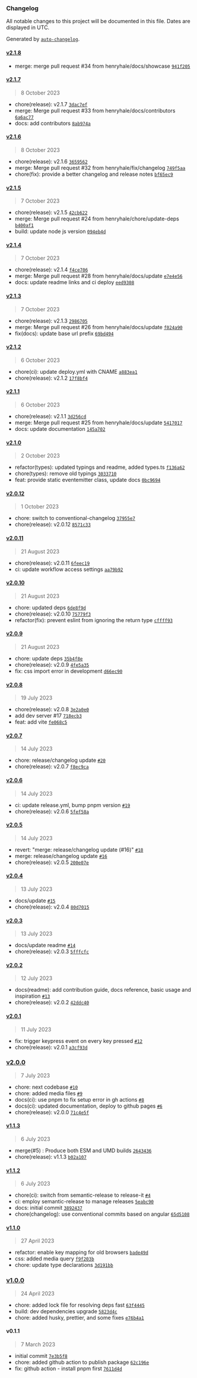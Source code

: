 ### Changelog

All notable changes to this project will be documented in this file. Dates are displayed in UTC.

Generated by [`auto-changelog`](https://github.com/CookPete/auto-changelog).

#### [v2.1.8](https://github.com/henryhale/xterminal/compare/v2.1.7...v2.1.8)

- merge: merge pull request #34 from henryhale/docs/showcase [`941f205`](https://github.com/henryhale/xterminal/commit/941f20507b2fd34fe361d25b7335d9810c92c7ee)

#### [v2.1.7](https://github.com/henryhale/xterminal/compare/v2.1.6...v2.1.7)

> 8 October 2023

- chore(release): v2.1.7 [`3dac7ef`](https://github.com/henryhale/xterminal/commit/3dac7ef91f92620383606c2007f5f0c2df173625)
- merge: Merge pull request #33 from henryhale/docs/contributors [`6a6ac77`](https://github.com/henryhale/xterminal/commit/6a6ac7751388f8cb928f5ad9919b65e4f94503c0)
- docs: add contributors [`8ab974a`](https://github.com/henryhale/xterminal/commit/8ab974a04e68301fcc8d3c59996a83cc7f411d1c)

#### [v2.1.6](https://github.com/henryhale/xterminal/compare/v2.1.5...v2.1.6)

> 8 October 2023

- chore(release): v2.1.6 [`3659562`](https://github.com/henryhale/xterminal/commit/3659562fb33b65f69488304e7a03f52dd53a58b6)
- merge: Merge pull request #32 from henryhale/fix/changelog [`749f5aa`](https://github.com/henryhale/xterminal/commit/749f5aa2c870b1a52c4bd141db779234035a6ecb)
- chore(fix): provide a better changelog and release notes [`bf65ec9`](https://github.com/henryhale/xterminal/commit/bf65ec9abd16367cc3f9414e5582e317583d6fa7)

#### [v2.1.5](https://github.com/henryhale/xterminal/compare/v2.1.4...v2.1.5)

> 7 October 2023

- chore(release): v2.1.5 [`42cb622`](https://github.com/henryhale/xterminal/commit/42cb622c5bcba8c9e271e32e78a8049742544213)
- merge: Merge pull request #24 from henryhale/chore/update-deps [`b400af1`](https://github.com/henryhale/xterminal/commit/b400af17ed8fe67c035851e88810fb63ef6dcb78)
- build: update node js version [`094eb4d`](https://github.com/henryhale/xterminal/commit/094eb4d7677dbea4e7963602c9eb1d624e15e0f2)

#### [v2.1.4](https://github.com/henryhale/xterminal/compare/v2.1.3...v2.1.4)

> 7 October 2023

- chore(release): v2.1.4 [`f4ce706`](https://github.com/henryhale/xterminal/commit/f4ce706a812eb0be1dc0789725d9a68e6abe964e)
- merge: Merge pull request #28 from henryhale/docs/update [`e7e4e56`](https://github.com/henryhale/xterminal/commit/e7e4e569d1380d0063941864e429b269fe9d2634)
- docs: update readme links and ci deploy [`eed9308`](https://github.com/henryhale/xterminal/commit/eed9308d16a276c67265223b12e6a2b163405bc0)

#### [v2.1.3](https://github.com/henryhale/xterminal/compare/v2.1.2...v2.1.3)

> 7 October 2023

- chore(release): v2.1.3 [`2986705`](https://github.com/henryhale/xterminal/commit/2986705db945898fffb2d93b4757d6cc0c9859d2)
- merge: Merge pull request #26 from henryhale/docs/update [`f024a90`](https://github.com/henryhale/xterminal/commit/f024a908e14eef400fe15404a959e3cb17c9e835)
- fix(docs): update base url prefix [`69bd494`](https://github.com/henryhale/xterminal/commit/69bd494f08e4bf8bd56c1243874bf533d79cd1a8)

#### [v2.1.2](https://github.com/henryhale/xterminal/compare/v2.1.1...v2.1.2)

> 6 October 2023

- chore(ci): update deploy.yml with CNAME [`a883ea1`](https://github.com/henryhale/xterminal/commit/a883ea159e04862e9daa33dd4237c05f0844b94c)
- chore(release): v2.1.2 [`17f8bf4`](https://github.com/henryhale/xterminal/commit/17f8bf4acf4a6f1c3037fc765b80f08d9e1a5a10)

#### [v2.1.1](https://github.com/henryhale/xterminal/compare/v2.1.0...v2.1.1)

> 6 October 2023

- chore(release): v2.1.1 [`3d256cd`](https://github.com/henryhale/xterminal/commit/3d256cd06a27c92d7f9df8774233258c9b09d092)
- merge: Merge pull request #25 from henryhale/docs/update [`5417017`](https://github.com/henryhale/xterminal/commit/5417017ad4822a0c745f0b789ed4a5dad169f8cf)
- docs: update documentation [`145a702`](https://github.com/henryhale/xterminal/commit/145a702a748e77e6cf786dc48744aa6817513845)

#### [v2.1.0](https://github.com/henryhale/xterminal/compare/v2.0.12...v2.1.0)

> 2 October 2023

- refactor(types): updated typings and readme, added types.ts [`f136a62`](https://github.com/henryhale/xterminal/commit/f136a622318f2df933fef36049125bb9a4a49f0c)
- chore(types): remove old typings [`3033710`](https://github.com/henryhale/xterminal/commit/3033710b3e581dc6951a90a7c29e0c67bd6565e5)
- feat: provide static eventemitter class, update docs [`0bc9694`](https://github.com/henryhale/xterminal/commit/0bc9694710cb22969fa6b968913cc60beab891de)

#### [v2.0.12](https://github.com/henryhale/xterminal/compare/v2.0.11...v2.0.12)

> 1 October 2023

- chore: switch to conventional-changelog [`37955e7`](https://github.com/henryhale/xterminal/commit/37955e7a1229eb58a9c8f050539c9d1c2bf110c7)
- chore(release): v2.0.12 [`8571c33`](https://github.com/henryhale/xterminal/commit/8571c33f13835dcd1f0c78ea6b98a96a15b620a0)

#### [v2.0.11](https://github.com/henryhale/xterminal/compare/v2.0.10...v2.0.11)

> 21 August 2023

- chore(release): v2.0.11 [`6feec19`](https://github.com/henryhale/xterminal/commit/6feec19ff36055f9c76f2d18ce750b2eb99c5b56)
- ci: update workflow access settings [`aa79b92`](https://github.com/henryhale/xterminal/commit/aa79b9229be937b7edc1f7648180812ef1278dc9)

#### [v2.0.10](https://github.com/henryhale/xterminal/compare/v2.0.9...v2.0.10)

> 21 August 2023

- chore: updated deps [`6de8f9d`](https://github.com/henryhale/xterminal/commit/6de8f9d9eb0339185682f56093f46c5611f633c2)
- chore(release): v2.0.10 [`75779f3`](https://github.com/henryhale/xterminal/commit/75779f31c5e0fe4317d896c2369cb82d634d8f67)
- refactor(fix): prevent eslint from ignoring the return type [`cffff93`](https://github.com/henryhale/xterminal/commit/cffff93c211b6344552d7dddc8dd4b189e8339b6)

#### [v2.0.9](https://github.com/henryhale/xterminal/compare/v2.0.8...v2.0.9)

> 21 August 2023

- chore: update deps [`35b4f8e`](https://github.com/henryhale/xterminal/commit/35b4f8e695f2469b15348791772951a24ab565b0)
- chore(release): v2.0.9 [`4fe5a35`](https://github.com/henryhale/xterminal/commit/4fe5a350c880905e854474e719e8f4f977395876)
- fix: css import error in development [`d66ec90`](https://github.com/henryhale/xterminal/commit/d66ec9008d621207ee42bdd7d4839e8577348821)

#### [v2.0.8](https://github.com/henryhale/xterminal/compare/v2.0.7...v2.0.8)

> 19 July 2023

- chore(release): v2.0.8 [`3e2a0e0`](https://github.com/henryhale/xterminal/commit/3e2a0e053313ca23ebddfa4a77e06b9622b21900)
- add dev server #17 [`718ecb3`](https://github.com/henryhale/xterminal/commit/718ecb394ef67a645e7970ee1f8e4bb6311fb143)
- feat: add vite [`fe068c5`](https://github.com/henryhale/xterminal/commit/fe068c5f9daac12658b6225f82f0b0e562c9cd74)

#### [v2.0.7](https://github.com/henryhale/xterminal/compare/v2.0.6...v2.0.7)

> 14 July 2023

- chore: release/changelog update [`#20`](https://github.com/henryhale/xterminal/pull/20)
- chore(release): v2.0.7 [`f8ec9ca`](https://github.com/henryhale/xterminal/commit/f8ec9ca4bb47bbc2cf6051c7c2ee5a91fc7b554b)

#### [v2.0.6](https://github.com/henryhale/xterminal/compare/v2.0.5...v2.0.6)

> 14 July 2023

- ci: update release.yml, bump pnpm version [`#19`](https://github.com/henryhale/xterminal/pull/19)
- chore(release): v2.0.6 [`5fef58a`](https://github.com/henryhale/xterminal/commit/5fef58a8d349bab4570a4dd8cf400d905329215d)

#### [v2.0.5](https://github.com/henryhale/xterminal/compare/v2.0.4...v2.0.5)

> 14 July 2023

- revert: "merge: release/changelog update (#16)" [`#18`](https://github.com/henryhale/xterminal/pull/18)
- merge: release/changelog update [`#16`](https://github.com/henryhale/xterminal/pull/16)
- chore(release): v2.0.5 [`200e07e`](https://github.com/henryhale/xterminal/commit/200e07e41630f886ad8770c8b36a4e5d7b16d6fd)

#### [v2.0.4](https://github.com/henryhale/xterminal/compare/v2.0.3...v2.0.4)

> 13 July 2023

- docs/update [`#15`](https://github.com/henryhale/xterminal/pull/15)
- chore(release): v2.0.4 [`80d7015`](https://github.com/henryhale/xterminal/commit/80d7015427e1f3945275ecb3517d6896e9901b9f)

#### [v2.0.3](https://github.com/henryhale/xterminal/compare/v2.0.2...v2.0.3)

> 13 July 2023

- docs/update readme [`#14`](https://github.com/henryhale/xterminal/pull/14)
- chore(release): v2.0.3 [`5fffcfc`](https://github.com/henryhale/xterminal/commit/5fffcfca5880a60f05c74d567945ed315f882502)

#### [v2.0.2](https://github.com/henryhale/xterminal/compare/v2.0.1...v2.0.2)

> 12 July 2023

- docs(readme): add contribution guide, docs reference, basic usage and inspiration [`#13`](https://github.com/henryhale/xterminal/pull/13)
- chore(release): v2.0.2 [`42ddc40`](https://github.com/henryhale/xterminal/commit/42ddc40897185d80e325fb9ed82cd640eda88d2b)

#### [v2.0.1](https://github.com/henryhale/xterminal/compare/v2.0.0...v2.0.1)

> 11 July 2023

- fix: trigger keypress event on every key pressed [`#12`](https://github.com/henryhale/xterminal/pull/12)
- chore(release): v2.0.1 [`a3cf93d`](https://github.com/henryhale/xterminal/commit/a3cf93d3474c5b97933872fab32e9d38790cc323)

### [v2.0.0](https://github.com/henryhale/xterminal/compare/v1.1.3...v2.0.0)

> 7 July 2023

- chore: next codebase  [`#10`](https://github.com/henryhale/xterminal/pull/10)
- chore: added media files [`#9`](https://github.com/henryhale/xterminal/pull/9)
- docs(ci): use pnpm to fix setup error in gh actions [`#8`](https://github.com/henryhale/xterminal/pull/8)
- docs(ci): updated documentation, deploy to github pages [`#6`](https://github.com/henryhale/xterminal/pull/6)
- chore(release): v2.0.0 [`71c4e5f`](https://github.com/henryhale/xterminal/commit/71c4e5fcd4b7a2e123a53992d1528759f32357f1)

#### [v1.1.3](https://github.com/henryhale/xterminal/compare/v1.1.2...v1.1.3)

> 6 July 2023

- merge(#5) : Produce both ESM and UMD builds [`2643436`](https://github.com/henryhale/xterminal/commit/2643436115a35fc01682f303fd08d705ceb89141)
- chore(release): v1.1.3 [`b02a107`](https://github.com/henryhale/xterminal/commit/b02a107363d0416ef77db6683a75a01f0ecffdb4)

#### [v1.1.2](https://github.com/henryhale/xterminal/compare/v1.1.0...v1.1.2)

> 6 July 2023

- chore(ci): switch from semantic-release to release-it [`#4`](https://github.com/henryhale/xterminal/pull/4)
- ci: employ semantic-release to manage releases [`5eabc90`](https://github.com/henryhale/xterminal/commit/5eabc90d523d3d5c7da3a17777d7807de656cc38)
- docs: initial commit [`3892437`](https://github.com/henryhale/xterminal/commit/3892437eccee70e1b1e29c4fddd50a93aa17ae5c)
- chore(changelog): use conventional commits based on angular [`65d5108`](https://github.com/henryhale/xterminal/commit/65d51083ab7d77c3af2c058cc948e6f82e726a0d)

#### [v1.1.0](https://github.com/henryhale/xterminal/compare/v1.0.0...v1.1.0)

> 27 April 2023

- refactor: enable key mapping for old browsers [`bade49d`](https://github.com/henryhale/xterminal/commit/bade49d0a524ca8815b71f594af16198c811e16a)
- css: added media query [`f9f203b`](https://github.com/henryhale/xterminal/commit/f9f203b2921ef5bc4011c586a565f87a5049631c)
- chore: update type declarations [`3d191bb`](https://github.com/henryhale/xterminal/commit/3d191bbd3353ba4d77dffec9041f6ae18e482c61)

### [v1.0.0](https://github.com/henryhale/xterminal/compare/v0.1.1...v1.0.0)

> 24 April 2023

- chore: added lock file for resolving deps fast [`63f4445`](https://github.com/henryhale/xterminal/commit/63f44455c471268fb9f1eeac18c443ddb9d85531)
- build: dev dependencies upgrade [`5823d4c`](https://github.com/henryhale/xterminal/commit/5823d4cefb0147b35b457f0a744303d267d8703b)
- chore: added husky, prettier, and some fixes [`e76b4a1`](https://github.com/henryhale/xterminal/commit/e76b4a17f4e1a0e340bad649358cb7692bc8fc85)

#### v0.1.1

> 7 March 2023

- initial commit [`7e3b5f8`](https://github.com/henryhale/xterminal/commit/7e3b5f8cd30809a106c6b3acf24b594652bb0a16)
- chore: added github action to publish package [`62c196e`](https://github.com/henryhale/xterminal/commit/62c196efc3bdb7369d207b9bee6b7ca9fab4095a)
- fix: github action - install pnpm first [`7611d4d`](https://github.com/henryhale/xterminal/commit/7611d4de02f3fdc70f2cb2443ea3dd64ae6382c3)
